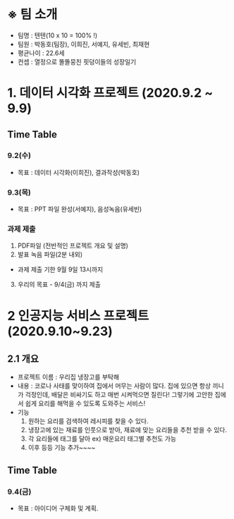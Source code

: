 # ※ 팀 소개
- 팀명 : 텐텐(10 x 10 = 100% !)
- 팀원 : 박동호(팀장), 이희진, 서예지, 유세빈, 최재현
- 평균나이 : 22.6세
- 컨셉 : 열정으로 똘똘뭉친 핏덩이들의 성장일기

# 1. 데이터 시각화 프로젝트 (2020.9.2 ~ 9.9)

## Time Table
### 9.2(수)
- 목표 : 데이터 시각화(이희진), 결과작성(박동호)
### 9.3(목)
- 목표 : PPT 파일 완성(서예지), 음성녹음(유세빈)
### 과제 제출 
1) PDF파일 (전반적인 프로젝트 개요 및 설명)  
2) 발표 녹음 파일(2분 내외)
- 과제 제출 기한 9월 9일 13시까지
3) 우리의 목표 - 9/4(금) 까지 제출

# 2 인공지능 서비스 프로젝트 (2020.9.10~9.23)

## 2.1 개요
- 프로젝트 이름 : 우리집 냉장고를 부탁해
- 내용 : 코로나 사태를 맞이하여 집에서 머무는 사람이 많다. 집에 있으면 항상 끼니가 걱정인데, 배달은 비싸기도 하고 매번 시켜먹으면 질린다! 그렇기에 고안한 집에서 쉽게 요리를 해먹을 수 있도록 도와주는 서비스!
- 기능
  1. 원하는 요리를 검색하여 레시피를 찾을 수 있다. 
  2. 냉장고에 있는 재료를 인풋으로 받아, 재료에 맞는 요리들을 추천 받을 수 있다.
  3. 각 요리들에 태그를 달아 ex) 매운요리 태그별 추천도 가능
  4. 이후 등등 기능 추가~~~~
 
## Time Table
### 9.4(금)
- 목표 : 아이디어 구체화 및 계획.
